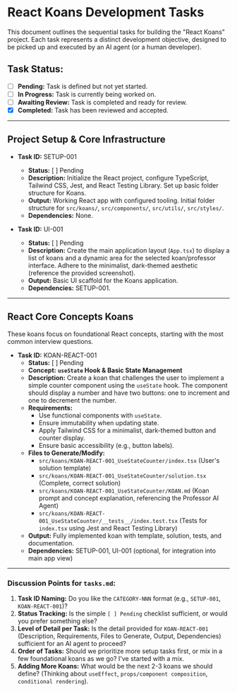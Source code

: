 # React Koans Development Tasks

This document outlines the sequential tasks for building the "React Koans" project. Each task represents a distinct development objective, designed to be picked up and executed by an AI agent (or a human developer).

## Task Status:

- [ ] **Pending:** Task is defined but not yet started.
- [ ] **In Progress:** Task is currently being worked on.
- [ ] **Awaiting Review:** Task is completed and ready for review.
- [x] **Completed:** Task has been reviewed and accepted.

---

## **Project Setup & Core Infrastructure**

- **Task ID:** SETUP-001

  - **Status:** [ ] Pending
  - **Description:** Initialize the React project, configure TypeScript, Tailwind CSS, Jest, and React Testing Library. Set up basic folder structure for Koans.
  - **Output:** Working React app with configured tooling. Initial folder structure for `src/koans/`, `src/components/`, `src/utils/`, `src/styles/`.
  - **Dependencies:** None.

- **Task ID:** UI-001
  - **Status:** [ ] Pending
  - **Description:** Create the main application layout (`App.tsx`) to display a list of koans and a dynamic area for the selected koan/professor interface. Adhere to the minimalist, dark-themed aesthetic (reference the provided screenshot).
  - **Output:** Basic UI scaffold for the Koans application.
  - **Dependencies:** SETUP-001.

---

## **React Core Concepts Koans**

These koans focus on foundational React concepts, starting with the most common interview questions.

- **Task ID:** KOAN-REACT-001
  - **Status:** [ ] Pending
  - **Concept:** **`useState` Hook & Basic State Management**
  - **Description:** Create a koan that challenges the user to implement a simple counter component using the `useState` hook. The component should display a number and have two buttons: one to increment and one to decrement the number.
  - **Requirements:**
    - Use functional components with `useState`.
    - Ensure immutability when updating state.
    - Apply Tailwind CSS for a minimalist, dark-themed button and counter display.
    - Ensure basic accessibility (e.g., button labels).
  - **Files to Generate/Modify:**
    - `src/koans/KOAN-REACT-001_UseStateCounter/index.tsx` (User's solution template)
    - `src/koans/KOAN-REACT-001_UseStateCounter/solution.tsx` (Complete, correct solution)
    - `src/koans/KOAN-REACT-001_UseStateCounter/KOAN.md` (Koan prompt and concept explanation, referencing the Professor AI Agent)
    - `src/koans/KOAN-REACT-001_UseStateCounter/__tests__/index.test.tsx` (Tests for `index.tsx` using Jest and React Testing Library)
  - **Output:** Fully implemented koan with template, solution, tests, and documentation.
  - **Dependencies:** SETUP-001, UI-001 (optional, for integration into main app view)

---

### Discussion Points for `tasks.md`:

1.  **Task ID Naming:** Do you like the `CATEGORY-NNN` format (e.g., `SETUP-001`, `KOAN-REACT-001`)?
2.  **Status Tracking:** Is the simple `[ ] Pending` checklist sufficient, or would you prefer something else?
3.  **Level of Detail per Task:** Is the detail provided for `KOAN-REACT-001` (Description, Requirements, Files to Generate, Output, Dependencies) sufficient for an AI agent to proceed?
4.  **Order of Tasks:** Should we prioritize more setup tasks first, or mix in a few foundational koans as we go? I've started with a mix.
5.  **Adding More Koans:** What would be the next 2-3 koans we should define? (Thinking about `useEffect`, `props/component composition`, `conditional rendering`).
